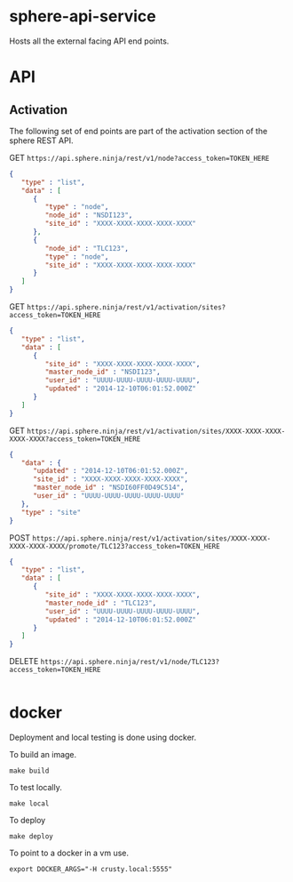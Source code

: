 # sphere-api-service

Hosts all the external facing API end points.

# API

## Activation

The following set of end points are part of the activation section of the sphere REST API.

GET `https://api.sphere.ninja/rest/v1/node?access_token=TOKEN_HERE`

```json
{
   "type" : "list",
   "data" : [
      {
         "type" : "node",
         "node_id" : "NSDI123",
         "site_id" : "XXXX-XXXX-XXXX-XXXX-XXXX"
      },
      {
         "node_id" : "TLC123",
         "type" : "node",
         "site_id" : "XXXX-XXXX-XXXX-XXXX-XXXX"
      }
   ]
}
```

GET `https://api.sphere.ninja/rest/v1/activation/sites?access_token=TOKEN_HERE`

```json
{
   "type" : "list",
   "data" : [
      {
         "site_id" : "XXXX-XXXX-XXXX-XXXX-XXXX",
         "master_node_id" : "NSDI123",
         "user_id" : "UUUU-UUUU-UUUU-UUUU-UUUU",
         "updated" : "2014-12-10T06:01:52.000Z"
      }
   ]
}
```

GET `https://api.sphere.ninja/rest/v1/activation/sites/XXXX-XXXX-XXXX-XXXX-XXXX?access_token=TOKEN_HERE`

```json
{
   "data" : {
      "updated" : "2014-12-10T06:01:52.000Z",
      "site_id" : "XXXX-XXXX-XXXX-XXXX-XXXX",
      "master_node_id" : "NSDI60FF0D49C514",
      "user_id" : "UUUU-UUUU-UUUU-UUUU-UUUU"
   },
   "type" : "site"
}
```

POST `https://api.sphere.ninja/rest/v1/activation/sites/XXXX-XXXX-XXXX-XXXX-XXXX/promote/TLC123?access_token=TOKEN_HERE`

```json
{
   "type" : "list",
   "data" : [
      {
         "site_id" : "XXXX-XXXX-XXXX-XXXX-XXXX",
         "master_node_id" : "TLC123",
         "user_id" : "UUUU-UUUU-UUUU-UUUU-UUUU",
         "updated" : "2014-12-10T06:01:52.000Z"
      }
   ]
}
```

DELETE `https://api.sphere.ninja/rest/v1/node/TLC123?access_token=TOKEN_HERE`

```json
```

# docker

Deployment and local testing is done using docker.

To build an image.

```
make build
```

To test locally.

```
make local
```

To deploy 

```
make deploy
```

To point to a docker in a vm use.

```
export DOCKER_ARGS="-H crusty.local:5555"
```



